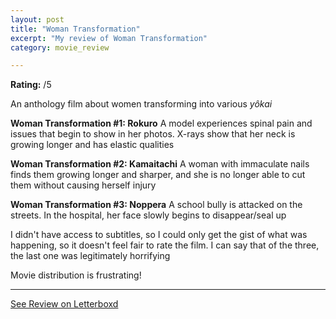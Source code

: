```yaml
---
layout: post
title: "Woman Transformation"
excerpt: "My review of Woman Transformation"
category: movie_review

---
```


**Rating:** /5

An anthology film about women transforming into various <i>yôkai</i>

<b>Woman Transformation #1: Rokuro</b>
A model experiences spinal pain and issues that begin to show in her photos. X-rays show that her neck is growing longer and has elastic qualities

<b>Woman Transformation #2: Kamaitachi</b>
A woman with immaculate nails finds them growing longer and sharper, and she is no longer able to cut them without causing herself injury

<b>Woman Transformation #3: Noppera</b>
A school bully is attacked on the streets. In the hospital, her face slowly begins to disappear/seal up

I didn't have access to subtitles, so I could only get the gist of what was happening, so it doesn't feel fair to rate the film. I can say that of the three, the last one was legitimately horrifying

Movie distribution is frustrating!

<hr>

[See Review on Letterboxd](https://boxd.it/4LFho7)
